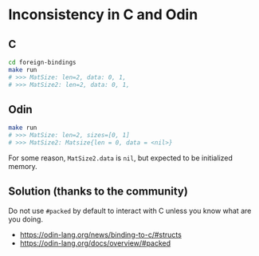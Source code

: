 # Inconsistency in C and Odin

## C

```bash
cd foreign-bindings
make run
# >>> MatSize: len=2, data: 0, 1, 
# >>> MatSize2: len=2, data: 0, 1,
```

## Odin

```bash
make run
# >>> MatSize: len=2, sizes=[0, 1]
# >>> MatSize2: Matsize{len = 0, data = <nil>}
```

For some reason, `MatSize2.data` is `nil`, but expected to be initialized memory.

## Solution (thanks to the community)

Do not use `#packed` by default to interact with C unless you know what are you doing.

- https://odin-lang.org/news/binding-to-c/#structs
- https://odin-lang.org/docs/overview/#packed
